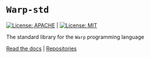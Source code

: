 # `Warp-std`
[![License: APACHE](https://img.shields.io/badge/License-Apache_2.0-blue.svg)](https://opensource.org/licenses/Apache-2.0) |
[![License: MIT](https://img.shields.io/badge/License-MIT-yellow.svg)](https://opensource.org/licenses/MIT)

The standard library for the `Warp` programming language

[Read the docs](https://www.warp-lang.org) |
[Repositories](https://www.github.com/warp-lang/warp)
